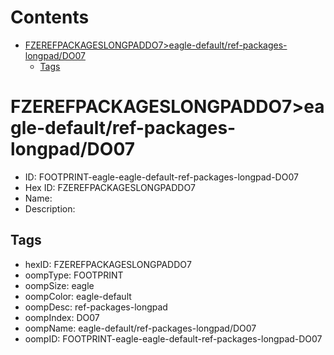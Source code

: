 



Contents
========

* [FZEREFPACKAGESLONGPADDO7>eagle-default/ref-packages-longpad/DO07](#fzerefpackageslongpaddo7eagle-defaultref-packages-longpaddo07)
	* [Tags](#tags)

# FZEREFPACKAGESLONGPADDO7>eagle-default/ref-packages-longpad/DO07

- ID: FOOTPRINT-eagle-eagle-default-ref-packages-longpad-DO07
- Hex ID: FZEREFPACKAGESLONGPADDO7
- Name: 
- Description: 

## Tags

- hexID: FZEREFPACKAGESLONGPADDO7
- oompType: FOOTPRINT
- oompSize: eagle
- oompColor: eagle-default
- oompDesc: ref-packages-longpad
- oompIndex: DO07
- oompName: eagle-default/ref-packages-longpad/DO07
- oompID: FOOTPRINT-eagle-eagle-default-ref-packages-longpad-DO07
